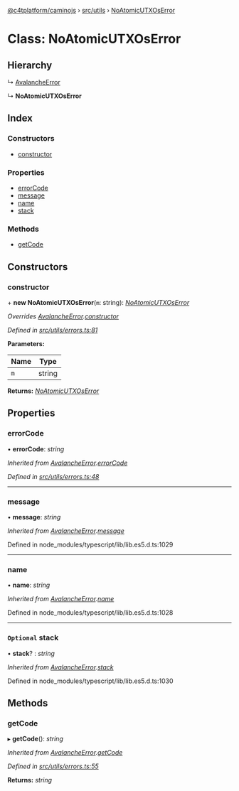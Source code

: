 [@c4tplatform/caminojs](../README.md) › [src/utils](../modules/src_utils.md) › [NoAtomicUTXOsError](src_utils.noatomicutxoserror.md)

# Class: NoAtomicUTXOsError

## Hierarchy

  ↳ [AvalancheError](src_utils.avalancheerror.md)

  ↳ **NoAtomicUTXOsError**

## Index

### Constructors

* [constructor](src_utils.noatomicutxoserror.md#constructor)

### Properties

* [errorCode](src_utils.noatomicutxoserror.md#errorcode)
* [message](src_utils.noatomicutxoserror.md#message)
* [name](src_utils.noatomicutxoserror.md#name)
* [stack](src_utils.noatomicutxoserror.md#optional-stack)

### Methods

* [getCode](src_utils.noatomicutxoserror.md#getcode)

## Constructors

###  constructor

\+ **new NoAtomicUTXOsError**(`m`: string): *[NoAtomicUTXOsError](src_utils.noatomicutxoserror.md)*

*Overrides [AvalancheError](src_utils.avalancheerror.md).[constructor](src_utils.avalancheerror.md#constructor)*

*Defined in [src/utils/errors.ts:81](https://github.com/chain4travel/caminojs/blob/8077d740/src/utils/errors.ts#L81)*

**Parameters:**

Name | Type |
------ | ------ |
`m` | string |

**Returns:** *[NoAtomicUTXOsError](src_utils.noatomicutxoserror.md)*

## Properties

###  errorCode

• **errorCode**: *string*

*Inherited from [AvalancheError](src_utils.avalancheerror.md).[errorCode](src_utils.avalancheerror.md#errorcode)*

*Defined in [src/utils/errors.ts:48](https://github.com/chain4travel/caminojs/blob/8077d740/src/utils/errors.ts#L48)*

___

###  message

• **message**: *string*

*Inherited from [AvalancheError](src_utils.avalancheerror.md).[message](src_utils.avalancheerror.md#message)*

Defined in node_modules/typescript/lib/lib.es5.d.ts:1029

___

###  name

• **name**: *string*

*Inherited from [AvalancheError](src_utils.avalancheerror.md).[name](src_utils.avalancheerror.md#name)*

Defined in node_modules/typescript/lib/lib.es5.d.ts:1028

___

### `Optional` stack

• **stack**? : *string*

*Inherited from [AvalancheError](src_utils.avalancheerror.md).[stack](src_utils.avalancheerror.md#optional-stack)*

Defined in node_modules/typescript/lib/lib.es5.d.ts:1030

## Methods

###  getCode

▸ **getCode**(): *string*

*Inherited from [AvalancheError](src_utils.avalancheerror.md).[getCode](src_utils.avalancheerror.md#getcode)*

*Defined in [src/utils/errors.ts:55](https://github.com/chain4travel/caminojs/blob/8077d740/src/utils/errors.ts#L55)*

**Returns:** *string*
